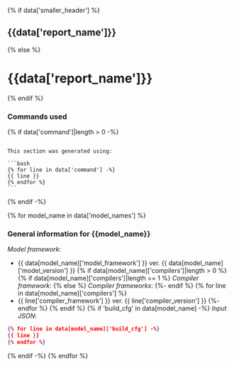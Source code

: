{% if data['smaller_header'] %}
## {{data['report_name']}}
{% else %}
# {{data['report_name']}}
{% endif %}

### Commands used

{% if data['command']|length > 0 -%}
````{note}

This section was generated using:

```bash
{% for line in data['command'] -%}
{{ line }}
{% endfor %}
```
````
{% endif -%}


{% for model_name in data['model_names'] %}
### General information for {{model_name}}

*Model framework*:

* {{ data[model_name]['model_framework'] }} ver. {{ data[model_name]['model_version'] }}
{% if data[model_name]['compilers']|length > 0 %}
    {% if data[model_name]['compilers']|length == 1 %}
*Compiler framework*:
    {% else %}
*Compiler frameworks*:
    {%- endif %}
    {% for line in data[model_name]['compilers'] %}
* {{ line['compiler_framework'] }} ver. {{ line['compiler_version'] }}
    {%- endfor %}
{% endif %}
{% if 'build_cfg' in data[model_name] -%}
*Input JSON*:

```json
{% for line in data[model_name]['build_cfg'] -%}
{{ line }}
{% endfor %}
```
{% endif -%}
{% endfor %}

